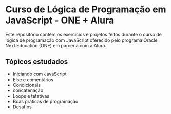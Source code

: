 # Curso de Lógica de Programação em JavaScript - ONE + Alura

Este repositório contém os exercícios e projetos feitos durante o curso de lógica de programação com JavaScript oferecido pelo programa Oracle Next Education (ONE) em parceria com a Alura.

## Tópicos estudados
- Iniciando com JavaScript 
- Else e comentários
- Condicionais 
-  concatenação
- Loops e tetativas
- Boas práticas de programação
- Desafios